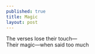 ```yaml
---
published: true
title: Magic
layout: post
---
```

The verses lose their touch&mdash;
<br/>
Their magic&mdash;when said too much